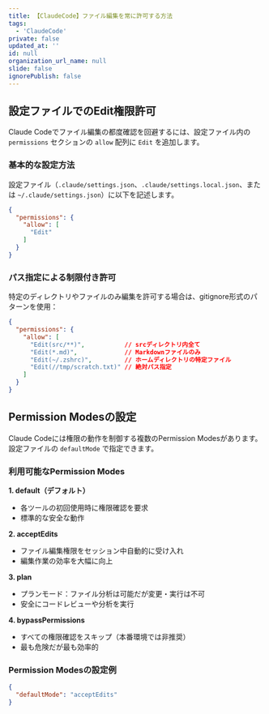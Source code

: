```yaml
---
title: 【ClaudeCode】ファイル編集を常に許可する方法
tags:
  - 'ClaudeCode'
private: false
updated_at: ''
id: null
organization_url_name: null
slide: false
ignorePublish: false
---
```

## 設定ファイルでのEdit権限許可

Claude Codeでファイル編集の都度確認を回避するには、設定ファイル内の `permissions` セクションの `allow` 配列に `Edit` を追加します。

### 基本的な設定方法

設定ファイル（`.claude/settings.json`、`.claude/settings.local.json`、または `~/.claude/settings.json`）に以下を記述します。

```json
{
  "permissions": {
    "allow": [
      "Edit"
    ]
  }
}
```

### パス指定による制限付き許可

特定のディレクトリやファイルのみ編集を許可する場合は、gitignore形式のパターンを使用：

```json
{
  "permissions": {
    "allow": [
      "Edit(src/**)",           // srcディレクトリ内全て
      "Edit(*.md)",             // Markdownファイルのみ
      "Edit(~/.zshrc)",         // ホームディレクトリの特定ファイル
      "Edit(//tmp/scratch.txt)" // 絶対パス指定
    ]
  }
}
```

## Permission Modesの設定

Claude Codeには権限の動作を制御する複数のPermission Modesがあります。設定ファイルの `defaultMode` で指定できます。

### 利用可能なPermission Modes

**1. default（デフォルト）**

- 各ツールの初回使用時に権限確認を要求
- 標準的な安全な動作

**2. acceptEdits**

- ファイル編集権限をセッション中自動的に受け入れ
- 編集作業の効率を大幅に向上

**3. plan**

- プランモード：ファイル分析は可能だが変更・実行は不可
- 安全にコードレビューや分析を実行

**4. bypassPermissions**

- すべての権限確認をスキップ（本番環境では非推奨）
- 最も危険だが最も効率的

### Permission Modesの設定例

```json
{
  "defaultMode": "acceptEdits"
}
```
